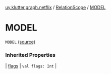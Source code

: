 [uy.klutter.graph.netflix](../index.md) / [RelationScope](index.md) / [MODEL](.)


# MODEL

`MODEL` [(source)](https://github.com/kohesive/klutter/blob/master/netflix-graph-jdk6/src/main/kotlin/uy/klutter/graph/netflix/NetflixGraph.kt#L35)



### Inherited Properties


| [flags](flags.md) | `val flags: Int` |

